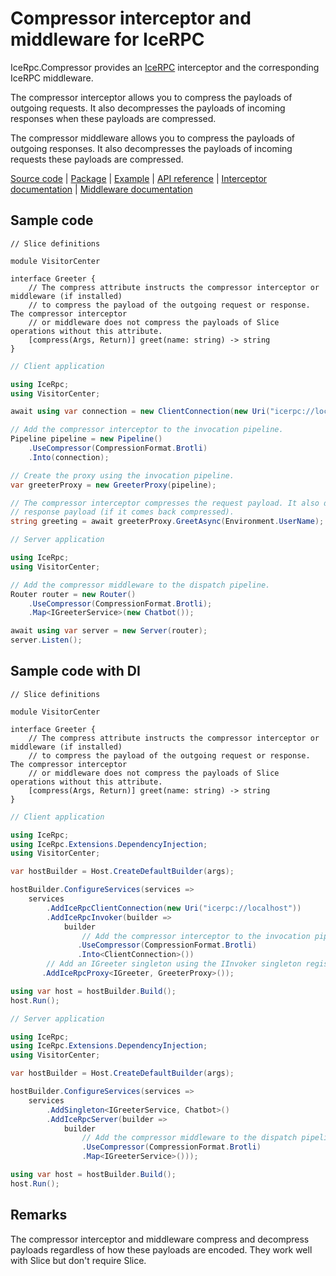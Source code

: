 # Compressor interceptor and middleware for IceRPC

IceRpc.Compressor provides an [IceRPC][icerpc-csharp] interceptor and the corresponding IceRPC middleware.

The compressor interceptor allows you to compress the payloads of outgoing requests. It also decompresses the payloads
of incoming responses when these payloads are compressed.

The compressor middleware allows you to compress the payloads of outgoing responses. It also decompresses the payloads
of incoming requests these payloads are compressed.

[Source code][source] | [Package][package] | [Example][example] | [API reference][api] | [Interceptor documentation][interceptor] | [Middleware documentation][middleware]

## Sample code

```slice
// Slice definitions

module VisitorCenter

interface Greeter {
    // The compress attribute instructs the compressor interceptor or middleware (if installed)
    // to compress the payload of the outgoing request or response. The compressor interceptor
    // or middleware does not compress the payloads of Slice operations without this attribute.
    [compress(Args, Return)] greet(name: string) -> string
}
```

```csharp
// Client application

using IceRpc;
using VisitorCenter;

await using var connection = new ClientConnection(new Uri("icerpc://localhost"));

// Add the compressor interceptor to the invocation pipeline.
Pipeline pipeline = new Pipeline()
    .UseCompressor(CompressionFormat.Brotli)
    .Into(connection);

// Create the proxy using the invocation pipeline.
var greeterProxy = new GreeterProxy(pipeline);

// The compressor interceptor compresses the request payload. It also decompresses the
// response payload (if it comes back compressed).
string greeting = await greeterProxy.GreetAsync(Environment.UserName);
```

```csharp
// Server application

using IceRpc;
using VisitorCenter;

// Add the compressor middleware to the dispatch pipeline.
Router router = new Router()
    .UseCompressor(CompressionFormat.Brotli);
    .Map<IGreeterService>(new Chatbot());

await using var server = new Server(router);
server.Listen();
```

## Sample code with DI

```slice
// Slice definitions

module VisitorCenter

interface Greeter {
    // The compress attribute instructs the compressor interceptor or middleware (if installed)
    // to compress the payload of the outgoing request or response. The compressor interceptor
    // or middleware does not compress the payloads of Slice operations without this attribute.
    [compress(Args, Return)] greet(name: string) -> string
}
```

```csharp
// Client application

using IceRpc;
using IceRpc.Extensions.DependencyInjection;
using VisitorCenter;

var hostBuilder = Host.CreateDefaultBuilder(args);

hostBuilder.ConfigureServices(services =>
    services
        .AddIceRpcClientConnection(new Uri("icerpc://localhost"))
        .AddIceRpcInvoker(builder =>
            builder
                // Add the compressor interceptor to the invocation pipeline.
               .UseCompressor(CompressionFormat.Brotli)
               .Into<ClientConnection>())
        // Add an IGreeter singleton using the IInvoker singleton registered above.
       .AddIceRpcProxy<IGreeter, GreeterProxy>());

using var host = hostBuilder.Build();
host.Run();
```

```csharp
// Server application

using IceRpc;
using IceRpc.Extensions.DependencyInjection;
using VisitorCenter;

var hostBuilder = Host.CreateDefaultBuilder(args);

hostBuilder.ConfigureServices(services =>
    services
        .AddSingleton<IGreeterService, Chatbot>()
        .AddIceRpcServer(builder =>
            builder
                // Add the compressor middleware to the dispatch pipeline.
                .UseCompressor(CompressionFormat.Brotli)
                .Map<IGreeterService>()));

using var host = hostBuilder.Build();
host.Run();
```

## Remarks

The compressor interceptor and middleware compress and decompress payloads regardless of how these payloads are encoded.
They work well with Slice but don't require Slice.

[api]: https://api.testing.zeroc.com/csharp/api/IceRpc.Compressor.html
[icerpc-csharp]: https://github.com/icerpc/icerpc-csharp
[interceptor]: https://docs.testing.zeroc.com/docs/icerpc-core/invocation/interceptor
[example]: https://github.com/icerpc/icerpc-csharp/tree/main/examples/Compress
[middleware]: https://docs.testing.zeroc.com/docs/icerpc-core/dispatch/middleware
[package]: https://www.nuget.org/packages/IceRpc.Compressor
[source]: https://github.com/icerpc/icerpc-csharp/tree/main/src/IceRpc.Compressor

